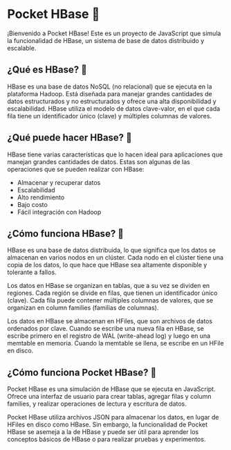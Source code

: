 # Pocket HBase 🚀

¡Bienvenido a Pocket HBase! Este es un proyecto de JavaScript que simula la funcionalidad de HBase, un sistema de base de datos distribuido y escalable. 

## ¿Qué es HBase? 🤔

HBase es una base de datos NoSQL (no relacional) que se ejecuta en la plataforma Hadoop. Está diseñada para manejar grandes cantidades de datos estructurados y no estructurados y ofrece una alta disponibilidad y escalabilidad. HBase utiliza el modelo de datos clave-valor, en el que cada fila tiene un identificador único (clave) y múltiples columnas de valores.

## ¿Qué puede hacer HBase? 🚀

HBase tiene varias características que lo hacen ideal para aplicaciones que manejan grandes cantidades de datos. Estas son algunas de las operaciones que se pueden realizar con HBase:

- Almacenar y recuperar datos
- Escalabilidad
- Alto rendimiento
- Bajo costo
- Fácil integración con Hadoop

## ¿Cómo funciona HBase? 🔧

HBase es una base de datos distribuida, lo que significa que los datos se almacenan en varios nodos en un clúster. Cada nodo en el clúster tiene una copia de los datos, lo que hace que HBase sea altamente disponible y tolerante a fallos.

Los datos en HBase se organizan en tablas, que a su vez se dividen en regiones. Cada región se divide en filas, que tienen un identificador único (clave). Cada fila puede contener múltiples columnas de valores, que se organizan en column families (familias de columnas).

Los datos en HBase se almacenan en HFiles, que son archivos de datos ordenados por clave. Cuando se escribe una nueva fila en HBase, se escribe primero en el registro de WAL (write-ahead log) y luego en una memtable en memoria. Cuando la memtable se llena, se escribe en un HFile en disco.

## ¿Cómo funciona Pocket HBase? 🔧

Pocket HBase es una simulación de HBase que se ejecuta en JavaScript. Ofrece una interfaz de usuario para crear tablas, agregar filas y column families, y realizar operaciones de lectura y escritura de datos.

Pocket HBase utiliza archivos JSON para almacenar los datos, en lugar de HFiles en disco como HBase. Sin embargo, la funcionalidad de Pocket HBase se asemeja a la de HBase y puede ser útil para aprender los conceptos básicos de HBase o para realizar pruebas y experimentos.
